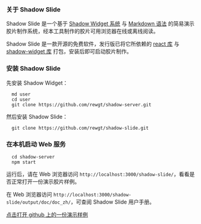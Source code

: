### 关于 Shadow Slide

Shadow Slide 是一个基于 <a target="_blank" href="https://github.com/rewgt/shadow-server">Shadow Widget 系统</a> 与 <a target="_blank" href="https://en.wikipedia.org/wiki/Markdown">Markdown 语法</a> 的简易演示胶片制作系统，经本工具制作的胶片可用浏览器在线或离线阅读。

Shadow Slide 是一款开源的免费软件，发行版已将它所依赖的 <a target="_blank" href="https://github.com/facebook/react">react 库</a> 与 <a target="_blank" href="https://github.com/rewgt/shadow-server"> shadow-widget 库</a> 打包，安装后即可启动胶片制作。

### 安装 Shadow Slide

先安装 Shadow Widget：

```
  md user
  cd user
  git clone https://github.com/rewgt/shadow-server.git
```

然后安装 Shadow Slide：

```
  git clone https://github.com/rewgt/shadow-slide.git
```

### 在本机启动 Web 服务

```
  cd shadow-server
  npm start
```

运行后，请在 Web 浏览器访问 `http://localhost:3000/shadow-slide/`，看看是否正常打开一份演示胶片样例。

在 Web 浏览器访问 `http://localhost:3000/shadow-slide/output/doc/doc_zh/`，可查阅 Shadow Slide 用户手册。

<a target="_blank" href="https://rewgt.github.io/shadow-slide/sample.html">点击打开 github 上的一份演示样例</a>

